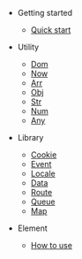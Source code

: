 - Getting started

  - [Quick start](README.md)

- Utility

  - [Dom](files/utility/dom.md)
  - [Now](files/utility/now.md)
  - [Arr](files/utility/arr.md)
  - [Obj](files/utility/obj.md)
  - [Str](files/utility/str.md)
  - [Num](files/utility/num.md)
  - [Any](files/utility/any.md)

- Library

    - [Cookie](files/library/cookie.md)
    - [Event](files/library/event.md)
    - [Locale](files/library/locale.md)
    - [Data](files/library/data.md)
    - [Route](files/library/route.md)
    - [Queue](files/library/queue.md)
    - [Map](files/library/map.md)

- Element

    - [How to use](files/utility/element.md)
